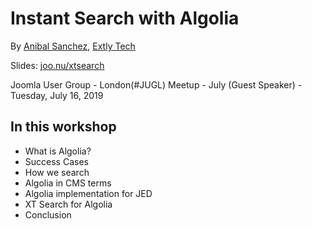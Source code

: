 # Instant Search with Algolia <!-- .slide: class="home" -->

By [Anibal Sanchez](http://blog.anibalhsanchez.com), [Extly Tech](https://extly-tech.com)

Slides: [joo.nu/xtsearch](http://joo.nu/xtsearch)

Joomla User Group - London(#JUGL) Meetup - July (Guest Speaker) - Tuesday, July 16, 2019


## In this workshop

- What is Algolia?
- Success Cases
- How we search
- Algolia in CMS terms
- Algolia implementation for JED
- XT Search for Algolia
- Conclusion
